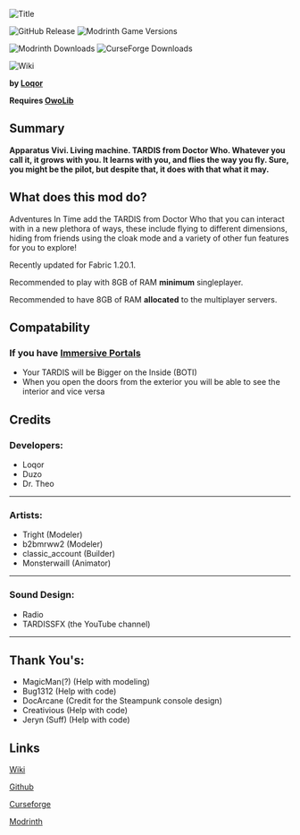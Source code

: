 ![Title](https://github.com/M-D-Team/ait-fabric-1.20.1/blob/main/src/main/resources/assets/ait/textures/gui/title/aitlogo.png?raw=true)

![GitHub Release](https://img.shields.io/github/v/release/M-D-Team/ait-fabric-1.20.1?include_prereleases)
![Modrinth Game Versions](https://img.shields.io/modrinth/game-versions/ait?link=https%3A%2F%2Fmodrinth.com%2Fmod%2Fait%2Fversions)

![Modrinth Downloads](https://img.shields.io/modrinth/dt/ait?logo=modrinth&link=https%3A%2F%2Fmodrinth.com%2Fmod%2Fait)
![CurseForge Downloads](https://img.shields.io/curseforge/dt/856138?logo=curseforge&color=red&link=https%3A%2F%2Fwww.curseforge.com%2Fminecraft%2Fmc-mods%2Fadventures-in-time)

![Wiki](https://img.shields.io/badge/wiki-grey?logo=gitbook&logoColor=white&link=https%3A%2F%2Floqor.dev%2Fait%2F)


**by [Loqor](https://github.com/loqor/ait)**

**Requires [OwoLib](https://modrinth.com/mod/owo-lib)**

## Summary
**Apparatus Vivi. Living machine. TARDIS from Doctor Who. Whatever you call it, it grows with you. It learns with you, and flies the way you fly. Sure, you might be the pilot, but despite that, it does with that what it may.**

## What does this mod do?
Adventures In Time add the TARDIS from Doctor Who that you can interact with in a new plethora of ways, these include flying to different dimensions, hiding from friends using the cloak mode and a variety of other fun features for you to explore! 

Recently updated for Fabric 1.20.1. 

Recommended to play with 8GB of RAM **minimum** singleplayer.

Recommended to have 8GB of RAM **allocated** to the multiplayer servers.

## Compatability

### If you have [Immersive Portals](https://modrinth.com/mod/immersiveportals)
- Your TARDIS will be Bigger on the Inside (BOTI)
- When you open the doors from the exterior you will be able to see the interior and vice versa

## Credits

### Developers:
- Loqor
- Duzo
- Dr. Theo

---

### Artists:
- Tright (Modeler)
- b2bmrww2 (Modeler)
- classic_account (Builder)
- Monsterwaill (Animator)

---

### Sound Design:
- Radio
- TARDISSFX (the YouTube channel)

---

## Thank You's:
- MagicMan(?) (Help with modeling)
- Bug1312 (Help with code)
- DocArcane (Credit for the Steampunk console design)
- Creativious (Help with code)
- Jeryn (Suff) (Help with code)


## Links
[Wiki](https://loqor.dev/ait/)

[Github](https://github.com/loqor/ait/)

[Curseforge](https://www.curseforge.com/minecraft/mc-mods/adventures-in-time)

[Modrinth](https://modrinth.com/mod/ait)

